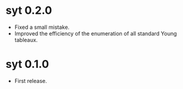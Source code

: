 # syt 0.2.0

* Fixed a small mistake.
* Improved the efficiency of the enumeration of all standard Young tableaux.

# syt 0.1.0

* First release.



